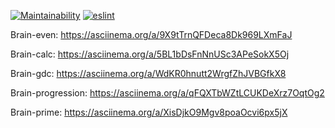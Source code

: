 [![Maintainability](https://api.codeclimate.com/v1/badges/a99a88d28ad37a79dbf6/maintainability)](https://codeclimate.com/github/codeclimate/codeclimate/maintainability)
[![eslint](https://github.com/d-mitrofanov/frontend-project-lvl1/workflows/eslint/badge.svg)](https://github.com/d-mitrofanov/frontend-project-lvl1/actions)

Brain-even: https://asciinema.org/a/9X9tTrnQFDeca8Dk969LXmFaJ

Brain-calc: https://asciinema.org/a/5BL1bDsFnNnUSc3APeSokX5Oj

Brain-gdc: https://asciinema.org/a/WdKR0hnutt2WrgfZhJVBGfkX8

Brain-progression: https://asciinema.org/a/qFQXTbWZtLCUKDeXrz7OqtOg2

Brain-prime: https://asciinema.org/a/XisDjkO9Mgv8poaOcvi6px5jX
